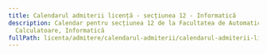 ```yaml
---
title: Calendarul admiterii licență - secțiunea 12 - Informatică
description: Calendar pentru secțiunea 12 de la Facultatea de Automatică și
  Calculatoare, Informatică
fullPath: licenta/admitere/calendarul-admiterii/calendarul-admiterii-licenta-sectiunea-10l
---
```

<Timeline slug="admitere-licență-secțiunea-12-facultatea-de-automatică-și-calculatoare"></Timeline>